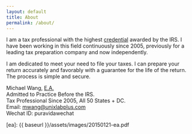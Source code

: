 ```yaml
---
layout: default
title: About
permalink: /about/
---
```


I am a tax professional with the highest [credential](ea) awarded
by the IRS. I have been working in this field continuously since
2005, previously for a leading tax preparation company and now
independently.

I am dedicated to meet your need to file your taxes. I can prepare your
return accurately and favorably with a guarantee for the life of the return. The process
is simple and secure. 

Michael Wang, [E.A.](ea)  
Admitted to Practice Before the IRS.  
Tax Professional Since 2005, All 50 States + DC.  
Email: mwang@unixlabplus.com  
Wechat ID: puravidawechat

[ea]: {{ baseurl }}/assets/images/20150121-ea.pdf
